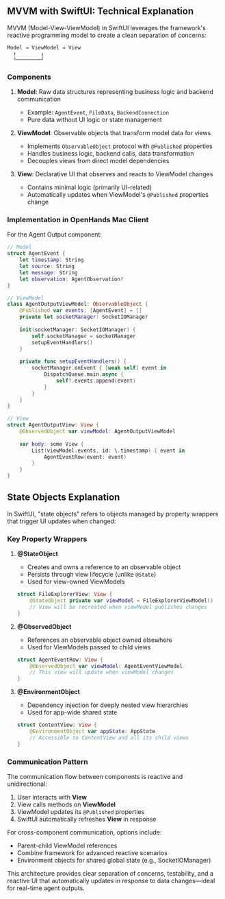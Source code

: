 ## MVVM with SwiftUI: Technical Explanation

MVVM (Model-View-ViewModel) in SwiftUI leverages the framework's reactive programming model to create a clean separation of concerns:

```
Model → ViewModel → View
  ↑        ↓
  └────────┘
```

### Components
1. **Model**: Raw data structures representing business logic and backend communication
   - Example: `AgentEvent`, `FileData`, `BackendConnection`
   - Pure data without UI logic or state management

2. **ViewModel**: Observable objects that transform model data for views
   - Implements `ObservableObject` protocol with `@Published` properties
   - Handles business logic, backend calls, data transformation
   - Decouples views from direct model dependencies

3. **View**: Declarative UI that observes and reacts to ViewModel changes
   - Contains minimal logic (primarily UI-related)
   - Automatically updates when ViewModel's `@Published` properties change

### Implementation in OpenHands Mac Client

For the Agent Output component:
```swift
// Model
struct AgentEvent {
    let timestamp: String
    let source: String
    let message: String
    let observation: AgentObservation?
}

// ViewModel
class AgentOutputViewModel: ObservableObject {
    @Published var events: [AgentEvent] = []
    private let socketManager: SocketIOManager
    
    init(socketManager: SocketIOManager) {
        self.socketManager = socketManager
        setupEventHandlers()
    }
    
    private func setupEventHandlers() {
        socketManager.onEvent { [weak self] event in
            DispatchQueue.main.async {
                self?.events.append(event)
            }
        }
    }
}

// View
struct AgentOutputView: View {
    @ObservedObject var viewModel: AgentOutputViewModel
    
    var body: some View {
        List(viewModel.events, id: \.timestamp) { event in
            AgentEventRow(event: event)
        }
    }
}
```

## State Objects Explanation

In SwiftUI, "state objects" refers to objects managed by property wrappers that trigger UI updates when changed:

### Key Property Wrappers

1. **@StateObject**
   - Creates and owns a reference to an observable object
   - Persists through view lifecycle (unlike `@State`)
   - Used for view-owned ViewModels
   ```swift
   struct FileExplorerView: View {
       @StateObject private var viewModel = FileExplorerViewModel()
       // View will be recreated when viewModel publishes changes
   }
   ```

2. **@ObservedObject**
   - References an observable object owned elsewhere
   - Used for ViewModels passed to child views
   ```swift
   struct AgentEventRow: View {
       @ObservedObject var viewModel: AgentEventViewModel
       // This view will update when viewModel changes
   }
   ```

3. **@EnvironmentObject**
   - Dependency injection for deeply nested view hierarchies
   - Used for app-wide shared state
   ```swift
   struct ContentView: View {
       @EnvironmentObject var appState: AppState
       // Accessible to ContentView and all its child views
   }
   ```

### Communication Pattern

The communication flow between components is reactive and unidirectional:

1. User interacts with **View**
2. View calls methods on **ViewModel**
3. ViewModel updates its `@Published` properties
4. SwiftUI automatically refreshes **View** in response

For cross-component communication, options include:
- Parent-child ViewModel references
- Combine framework for advanced reactive scenarios
- Environment objects for shared global state (e.g., SocketIOManager)

This architecture provides clear separation of concerns, testability, and a reactive UI that automatically updates in response to data changes—ideal for real-time agent outputs.
